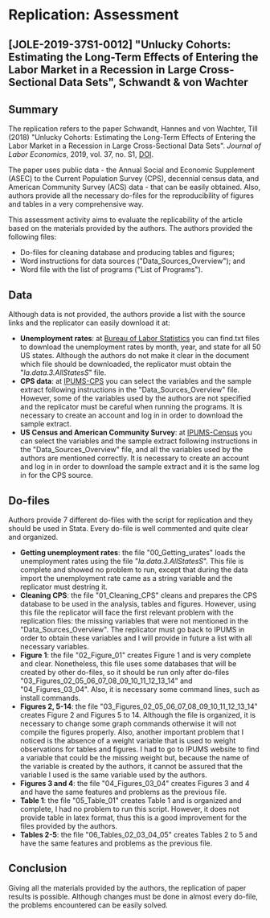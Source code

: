 # Replication: Assessment
## [JOLE-2019-37S1-0012] "Unlucky Cohorts: Estimating the Long-Term Effects of Entering the Labor Market in a Recession in Large Cross-Sectional Data Sets", Schwandt & von Wachter

## Summary
The replication refers to the paper Schwandt, Hannes and von Wachter, Till (2018) "Unlucky Cohorts: Estimating the Long-Term Effects of Entering the Labor Market in a Recession in Large Cross-Sectional Data Sets". _Journal of Labor Economics_, 2019, vol. 37, no. S1, [DOI](https://www.journals.uchicago.edu/doi/abs/10.1086/701046).

The paper uses public data - the Annual Social and Economic Supplement (ASEC) to the Current Population Survey (CPS), decennial census data, and American Community Survey (ACS) data - that can be easily obtained. Also, authors provide all the necessary do-files for the reproducibility of figures and tables in a very comprehensive way.

This assessment activity aims to evaluate the replicability of the article based on the materials provided by the authors. The authors provided the following files:
* Do-files for cleaning database and producing tables and figures;
* Word instructions for data sources ("Data_Sources_Overview"); and
* Word file with the list of programs ("List of Programs").

## Data
Although data is not provided, the authors provide a list with the source links and the replicator can easily download it at:
* **Unemployment rates**: at [Bureau of Labor Statistics](http://download.bls.gov/pub/time.series/la/) you can find.txt files to download the unemployment rates by month, year, and state for all 50 US states. Although the authors do not make it clear in the document which file should be downloaded, the replicator must obtain the "_la.data.3.AllStatesS_" file.
* **CPS data**: at [IPUMS-CPS](https://cps.ipums.org/cps/) you can select the variables and the sample extract following instructions in the "Data_Sources_Overview" file. However, some of the variables used by the authors are not specified and the replicator must be careful when running the programs. It is necessary to create an account and log in in order to download the sample extract.
* **US Census and American Community Survey**: at [IPUMS-Census](https://usa.ipums.org/usa/) you can select the variables and the sample extract following instructions in the "Data_Sources_Overview" file, and all the variables used by the authors are mentioned correctly. It is necessary to create an account and log in in order to download the sample extract and it is the same log in for the CPS source.

## Do-files
Authors provide 7 different do-files with the script for replication and they should be used in Stata. Every do-file is well commented and quite clear and organized.
* **Getting unemployment rates**: the file "00_Getting_urates" loads the unemployment rates using the file "_la.data.3.AllStatesS_". This file is complete and showed no problem to run, except that during the data import the unemployment rate came as a string variable and the replicator must destring it.
* **Cleaning CPS**: the file "01_Cleaning_CPS" cleans and prepares the CPS database to be used in the analysis, tables and figures. However, using this file the replicator will face the first relevant problem with the replication files: the missing variables that were not mentioned in the "Data_Sources_Overview". The replicator must go back to IPUMS in order to obtain these variables and I will provide in future a list with all necessary variables.
* **Figure 1**: the file "02_Figure_01" creates Figure 1 and is very complete and clear. Nonetheless, this file uses some databases that will be created by other do-files, so it should be run only after do-files "03_Figures_02_05_06_07_08_09_10_11_12_13_14" and "04_Figures_03_04". Also, it is necessary some command lines, such as install commands.
* **Figures 2, 5-14**: the file "03_Figures_02_05_06_07_08_09_10_11_12_13_14" creates Figure 2 and Figures 5 to 14. Although the file is organized, it is necessary to change some graph commands otherwise it will not compile the figures properly. Also, another important problem that I noticed is the absence of a weight variable that is used to weight observations for tables and figures. I had to go to IPUMS website to find a variable that could be the missing weight but, because the name of the variable is created by the authors, it cannot be assured that the variable I used is the same variable used by the authors.
* **Figures 3 and 4**: the file "04_Figures_03_04" creates Figures 3 and 4 and have the same features and problems as the previous file.
* **Table 1**: the file "05_Table_01" creates Table 1 and is organized and complete, I had no problem to run this script. However, it does not provide table in latex format, thus this is a good improvement for the files provided by the authors.
* **Tables 2-5**: the file "06_Tables_02_03_04_05" creates Tables 2 to 5 and have the same features and problems as the previous file.

## Conclusion
Giving all the materials provided by the authors, the replication of paper results is possible. Although changes must be done in almost every do-file, the problems encountered can be easily solved.
